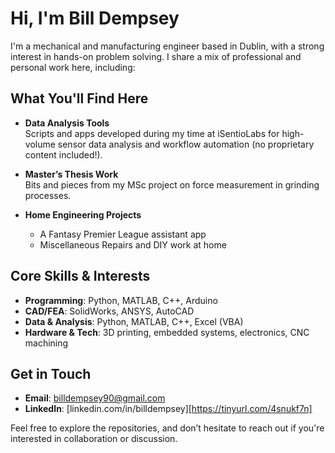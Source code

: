 # Hi, I'm Bill Dempsey

I'm a mechanical and manufacturing engineer based in Dublin, with a strong interest in hands-on problem solving. I share a mix of professional and personal work here, including:

## What You'll Find Here

- **Data Analysis Tools**  
  Scripts and apps developed during my time at iSentioLabs for high-volume sensor data analysis and workflow automation (no proprietary content included!).

- **Master’s Thesis Work**  
  Bits and pieces from my MSc project on force measurement in grinding processes.

- **Home Engineering Projects**  
  - A Fantasy Premier League assistant app  
  - Miscellaneous Repairs and DIY work at home

## Core Skills & Interests

- **Programming**: Python, MATLAB, C++, Arduino  
- **CAD/FEA**: SolidWorks, ANSYS, AutoCAD 
- **Data & Analysis**: Python, MATLAB, C++, Excel (VBA)  
- **Hardware & Tech**: 3D printing, embedded systems, electronics, CNC machining  

## Get in Touch

- **Email**: billdempsey90@gmail.com  
- **LinkedIn**: [linkedin.com/in/billdempsey][https://tinyurl.com/4snukf7n]

Feel free to explore the repositories, and don’t hesitate to reach out if you're interested in collaboration or discussion.
